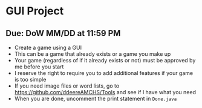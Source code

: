 # GUI Project

## Due: DoW MM/DD at 11:59 PM

- Create a game using a GUI
- This can be a game that already exists or a game you make up
- Your game (regardless of if it already exists or not) must be approved by me before you start
- I reserve the right to require you to add additional features if your game is too simple
- If you need image files or word lists, go to https://github.com/ddeereAMCHS/Tools and see if I have what you need
- When you are done, uncomment the print statement in `Done.java`

